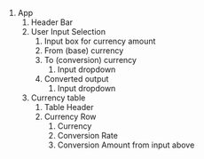 1. App
     1. Header Bar
     2. User Input Selection
         1. Input box for currency amount
         2. From (base) currency
         3. To (conversion) currency
               1. Input dropdown
         4. Converted output
               1. Input dropdown
      3. Currency table
          1. Table Header
          2. Currency Row
               1. Currency
               2. Conversion Rate
               3. Conversion Amount from input above